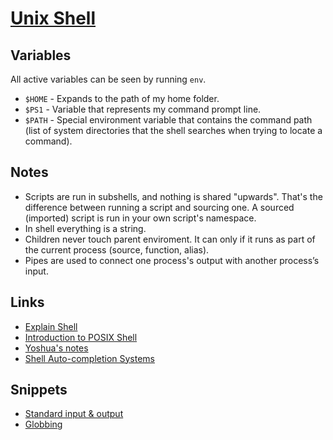 # [Unix Shell](http://www.wikiwand.com/en/Unix_shell)
## Variables
All active variables can be seen by running `env`.
- `$HOME` - Expands to the path of my home folder.
- `$PS1` - Variable that represents my command prompt line.
- `$PATH` - Special environment variable that contains the command path (list of system directories that the shell searches when trying to locate a command).

## Notes
- Scripts are run in subshells, and nothing is shared "upwards". That's the difference between running a script and sourcing one. A sourced (imported) script is run in your own script's namespace.
- In shell everything is a string.
- Children never touch parent enviroment. It can only if it runs as part of the current process (source, function, alias).
- Pipes are used to connect one process's output with another process’s input.

## Links
- [Explain Shell](https://www.explainshell.com/)
- [Introduction to POSIX Shell](http://sircmpwn.github.io/2018/02/05/Introduction-to-POSIX-shell.html)
- [Yoshua's notes](https://yoshuawuyts.gitbooks.io/knowledge/content/unix/shell.html)
- [Shell Auto-completion Systems](http://dundalek.com/entropic/shell-auto-completion/)

## Snippets
- [Standard input & output](https://gist.github.com/a1346899be8f2e186e161f1a03efd52b)
- [Globbing](https://gist.github.com/7d9564e24242cda9c0a6717021971830)